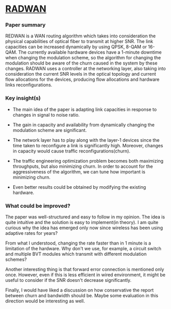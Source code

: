 # [RADWAN](https://www.microsoft.com/en-us/research/uploads/prod/2018/06/sigcomm18-final223.pdf)

### Paper summary

REDWAN is a WAN routing algorithm which takes into consideration the physical capabilities of optical fiber to transmit at higher SNR. The link capacities can be increased dynamically by using QPSK, 8-QAM or 16-QAM. The currently available hardware devices have a 1-minute downtime when changing the modulation scheme, so the algorithm for changing the modulation should be aware of the churn caused in the system by these changes. RADWAN uses a controller at the networking layer, also taking into consideration the current SNR levels in the optical topology and current flow allocations for the devices, producing flow allocations and hardware links reconfigurations.

### Key insight(s)
- The main idea of the paper is adapting link capacities in response to changes in signal to noise ratio.

- The gain in capacity and availability from dynamically changing the modulation scheme are significant.

- The network layer has to play along with the layer-1 devices since the time taken to reconfigure a link is significantly high. Moreover, changes in capacity would cause traffic reconfigurations(churn).

- The traffic engineering optimization problem becomes both maximizing throughputs, but also minimizing churn. In order to account for the aggressiveness of the algorithm, we can tune how important is minimizing churn.

- Even better results could be obtained by modifying the existing hardware.

### What could be improved?
The paper was well-structured and easy to follow in my opinion. The idea is quite intuitive and the solution is easy to implement(in theory). I am quite curious why the idea has emerged only now since wireless has been using adaptive rates for years?

From what I understood, changing the rate faster than in 1 minute is a limitation of the hardware. Why don't we use, for example, a circuit switch and multiple BVT modules which transmit with different modulation schemes?

Another interesting thing is that forward error connection is mentioned only once. However, even if this is less efficient in wired environment, it might be useful to consider if the SNR doesn't decrease significantly.

Finally, I would have liked a discussion on how conservative the report between churn and bandwidth should be. Maybe some evaluation in this direction would be interesting as well.
